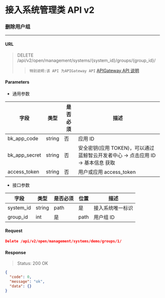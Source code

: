 # 接入系统管理类 API v2
### 删除用户组

-------

#### URL

> DELETE /api/v2/open/management/systems/{system_id}/groups/{group_id}/
> > `特别说明:该 API 为APIGateway API` [APIGateway API 说明](../01-Overview/01-BackendAPIvsESBAPI.md)


#### Parameters

* 通用参数

| 字段 |  类型 |是否必须  | 描述  |
|--------|--------|--------|--------|
|bk_app_code|string|否|应用 ID|
|bk_app_secret|string|否|安全密钥(应用 TOKEN)，可以通过 蓝鲸智云开发者中心 -> 点击应用 ID -> 基本信息 获取|
|access_token|string|否|用户或应用 access_token|

* 接口参数

| 字段 |  类型 |是否必须  | 位置 |描述  |
|--------|--------|--------|--------|--------|
| system_id | string | path | 是 | 接入系统唯一标识 |
| group_id | int | 是 | path | 用户组 ID |

#### Request
```json
Delete /api/v2/open/management/systems/demo/groups/1/
```

#### Response

> Status: 200 OK

```json
{
  "code": 0,
  "message": "ok",
  "data": {}
}
```

